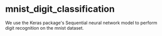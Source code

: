 # mnist_digit_classification
We use the Keras package's Sequential neural network model to perform digit recognition on the mnist dataset.

